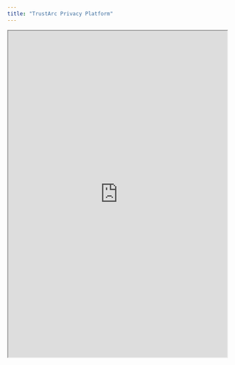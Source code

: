 ```yaml
---
title: "TrustArc Privacy Platform"
---
```



<iframe height="750" width="100%" src="https://ewelton.github.io/ktest/wiki.html#TrustArc%20Privacy%20Platform"></iframe>
